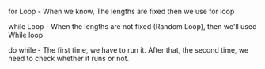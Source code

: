 for Loop - When we know, The lengths are fixed then we use for loop

while Loop - When the lengths are not fixed (Random Loop), then we'll used While loop

do while - The first time, we have to run it. After that, the second time, we need to check whether it runs or not.
